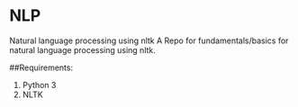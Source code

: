 # NLP
Natural language processing using nltk
A Repo for fundamentals/basics for natural language processing using nltk.

##Requirements:
1. Python 3
2. NLTK
